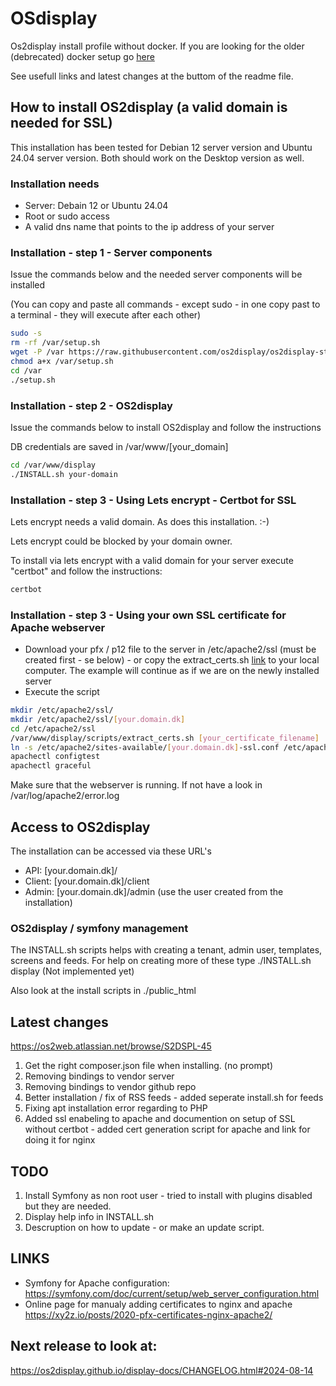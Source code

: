 # OSdisplay
Os2display install profile without docker. If you are looking for the older (debrecated) docker setup go [here](https://github.com/os2display/os2display-docker-compose)

See usefull links and latest changes at the buttom of the readme file. 

## How to install OS2display (a valid domain is needed for SSL)
This installation has been tested for Debian 12 server version and Ubuntu 24.04 server version. 
Both should work on the Desktop version as well. 

### Installation needs
- Server: Debain 12 or Ubuntu 24.04
- Root or sudo access
- A valid dns name that points to the ip address of your server

### Installation - step 1 - Server components
Issue the commands below and the needed server components will be installed  

(You can copy and paste all commands - except sudo - in one copy past to a terminal - they will execute after each other)

```bash
sudo -s
rm -rf /var/setup.sh
wget -P /var https://raw.githubusercontent.com/os2display/os2display-standard-installation/main/scripts/setup.sh
chmod a+x /var/setup.sh
cd /var
./setup.sh
```

### Installation - step 2 - OS2display
Issue the commands below to install OS2display and follow the instructions

DB credentials are saved in /var/www/[your_domain]
```bash
cd /var/www/display
./INSTALL.sh your-domain
```

### Installation - step 3 - Using Lets encrypt - Certbot for SSL
Lets encrypt needs a valid domain. As does this installation. :-)

Lets encrypt could be blocked by your domain owner.

To install via lets encrypt with a valid domain for your server execute "certbot" and follow the instructions: 


```bash
certbot
```

### Installation - step 3 - Using your own SSL certificate for Apache webserver
- Download your pfx / p12 file to the server in /etc/apache2/ssl (must be created first - se below) - or copy the extract_certs.sh [link](https://github.com/os2display/os2display-standard-installation/raw/refs/heads/main/scripts/extract_certs.sh) to your local computer. The example will continue as if we are on the newly installed server
- Execute the script
  
```bash
mkdir /etc/apache2/ssl/
mkdir /etc/apache2/ssl/[your.domain.dk]
cd /etc/apache2/ssl
/var/www/display/scripts/extract_certs.sh [your_certificate_filename]
ln -s /etc/apache2/sites-available/[your.domain.dk]-ssl.conf /etc/apache2/sites-enabled/
apachectl configtest
apachectl graceful
```
Make sure that the webserver is running. If not have a look in /var/log/apache2/error.log

## Access to OS2display
The installation can be accessed via these URL's
- API: [your.domain.dk]/
- Client: [your.domain.dk]/client
- Admin: [your.domain.dk]/admin (use the user created from the installation)

### OS2display / symfony management
The INSTALL.sh scripts helps with creating a tenant, admin user, templates, screens and feeds. 
For help on creating more of these type ./INSTALL.sh display (Not implemented yet)

Also look at the install scripts in ./public_html

## Latest changes
https://os2web.atlassian.net/browse/S2DSPL-45

1. Get the right composer.json file when installing. (no prompt)
2. Removing bindings to vendor server
3. Removing bindings to vendor github repo
4. Better installation / fix of RSS feeds - added seperate install.sh for feeds
5. Fixing apt installation error regarding to PHP
6. Added ssl enabeling to apache and documention on setup of SSL without certbot - added cert generation script for apache and link for doing it for nginx

## TODO
1. Install Symfony as non root user - tried to install with plugins disabled but they are needed. 
2. Display help info in INSTALL.sh
3. Descruption on how to update - or make an update script.

## LINKS
- Symfony for Apache configuration: https://symfony.com/doc/current/setup/web_server_configuration.html
- Online page for manualy adding certificates to nginx and apache https://xy2z.io/posts/2020-pfx-certificates-nginx-apache2/

## Next release to look at:
https://os2display.github.io/display-docs/CHANGELOG.html#2024-08-14
 
